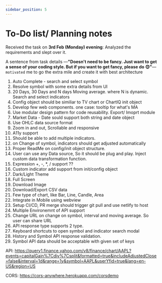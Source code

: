 ```yaml
---
sidebar_position: 5
---
```


# To-Do list/ Planning notes

Received the task on **3rd Feb (Monday) evening**: Analyzed the requirements and slept over it. 

A sentence from task details —**"Doesn't need to be fancy. Just want to get a sense of your coding style. But if you want to get fancy, please do 😊"**— `motivated` me to go the extra mile and create it with best architecture


1. Auto Complete - search and select symbol
2. Resolve symbol with some extra details from UI
3. 20 Days, 30 Days and N days Moving average. where N is dynamic. Search and select indicators
4. Config object should be similiar to TV chart or ChartIQ init object
5. Develop few web components. one case: tooltip for what's MA 
6. Use modular design pattern for code reusability. Export/ Imoprt module
7. Market Data - Date sould support both string and date object
8. Use OHLC data source format
9. Zoom in and out, Scrollable and responsive
10. A11y support
11. Should be able to add multiple indicators.
12. on Change of symbol, indicators should get adjusted automatically
13. Proper ReadMe on config/init object structure.
14. User can use any Data source, So it should be plug and play. Inject custom data transformation function.
15. Expression +, -, *, / support ??
16. Custom indicator add support from init/config object
17. Dark/Light Theme
18. Full Screen
19. Download Image
20. Download/Export CSV data
21. Few type of chart, like Bar, Line, Candle, Area
22. Integrate in Mobile using webview
23. Setup CI/CD, PR merge should trigger git pull and use netlify to host
24. Multiple Environemnt of API support
25. Change URL on change on symbol, interval and moving average. So user can share URL
26. API response type supports 2 type.
27. Keyboard shortcuts to open symbol and indicator search modal
28. History and Symbol API response validation. 
29. Symbol API data should be acceptable with given set of keys

API: 
https://query1.finance.yahoo.com/v8/finance/chart/AAPL?events=capitalGain%7Cdiv%7Csplit&formatted=true&includeAdjustedClose=false&interval=1d&range=1y&symbol=AAPL&userYfid=true&lang=en-US&region=US
    
CORS: https://cors-anywhere.herokuapp.com/corsdemo